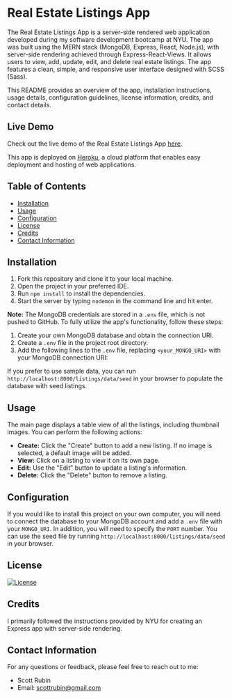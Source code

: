 
# Real Estate Listings App

The Real Estate Listings App is a server-side rendered web application developed during my software development bootcamp at NYU. The app was built using the MERN stack (MongoDB, Express, React, Node.js), with server-side rendering achieved through Express-React-Views. It allows users to view, add, update, edit, and delete real estate listings. The app features a clean, simple, and responsive user interface designed with SCSS (Sass).

This README provides an overview of the app, installation instructions, usage details, configuration guidelines, license information, credits, and contact details.

## Live Demo
Check out the live demo of the Real Estate Listings App [here](https://real-estate-listings-3588c5997453.herokuapp.com/listings).

This app is deployed on [Heroku](https://www.heroku.com/), a cloud platform that enables easy deployment and hosting of web applications.

## Table of Contents
- [Installation](#installation)
- [Usage](#usage)
- [Configuration](#configuration)
- [License](#license)
- [Credits](#credits)
- [Contact Information](#contact-information)

## Installation
1. Fork this repository and clone it to your local machine.
2. Open the project in your preferred IDE.
3. Run `npm install` to install the dependencies.
4. Start the server by typing `nodemon` in the command line and hit enter.

**Note:** The MongoDB credentials are stored in a `.env` file, which is not pushed to GitHub. To fully utilize the app's functionality, follow these steps:
1. Create your own MongoDB database and obtain the connection URI.
2. Create a `.env` file in the project root directory.
3. Add the following lines to the `.env` file, replacing `<your_MONGO_URI>` with your MongoDB connection URI:

If you prefer to use sample data, you can run `http://localhost:8000/listings/data/seed` in your browser to populate the database with seed listings.

## Usage
The main page displays a table view of all the listings, including thumbnail images. You can perform the following actions:
- **Create:** Click the "Create" button to add a new listing. If no image is selected, a default image will be added.
- **View:** Click on a listing to view it on its own page.
- **Edit:** Use the "Edit" button to update a listing's information.
- **Delete:** Click the "Delete" button to remove a listing.

## Configuration
If you would like to install this project on your own computer, you will need to connect the database to your MongoDB account and add a `.env` file with your `MONGO_URI`. In addition, you will need to specify the `PORT` number. You can use the seed file by running `http://localhost:8000/listings/data/seed` in your browser.

## License
[![License](https://img.shields.io/badge/License-MIT-blue.svg)](https://opensource.org/licenses/MIT)

## Credits
I primarily followed the instructions provided by NYU for creating an Express app with server-side rendering.

## Contact Information
For any questions or feedback, please feel free to reach out to me:
- Scott Rubin
- Email: scottrubin@gmail.com
